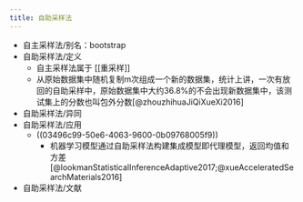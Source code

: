 ```yaml
---
title: 自助采样法
---
```


- 自主采样法/别名：bootstrap
- 自助采样法/定义
	- 自主采样法属于 [[重采样]]
	- 从原始数据集中随机复制m次组成一个新的数据集，统计上讲，一次有放回的自助采样中，原始数据集中大约36.8%的不会出现新数据集中，该测试集上的分数也叫包外分数[@zhouzhihuaJiQiXueXi2016]
- 自助采样法/异同
- 自助采样法/应用
	- ((03496c99-50e6-4063-9600-0b09768005f9))
		- 机器学习模型通过自助采样法构建集成模型即代理模型，返回均值和方差[@lookmanStatisticalInferenceAdaptive2017;@xueAcceleratedSearchMaterials2016]
- 自助采样法/文献